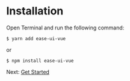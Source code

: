  # Installation

Open Terminal and run the following command:

```
$ yarn add ease-ui-vue
```

or

```
$ npm install ease-ui-vue
```

Next: [Get Started](#/doc/get-started)